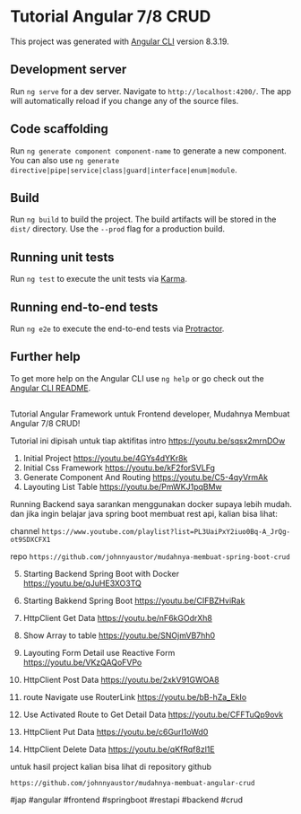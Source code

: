 # Tutorial Angular 7/8 CRUD

This project was generated with [Angular CLI](https://github.com/angular/angular-cli) version 8.3.19.

## Development server

Run `ng serve` for a dev server. Navigate to `http://localhost:4200/`. The app will automatically reload if you change any of the source files.

## Code scaffolding

Run `ng generate component component-name` to generate a new component. You can also use `ng generate directive|pipe|service|class|guard|interface|enum|module`.

## Build

Run `ng build` to build the project. The build artifacts will be stored in the `dist/` directory. Use the `--prod` flag for a production build.

## Running unit tests

Run `ng test` to execute the unit tests via [Karma](https://karma-runner.github.io).

## Running end-to-end tests

Run `ng e2e` to execute the end-to-end tests via [Protractor](http://www.protractortest.org/).

## Further help

To get more help on the Angular CLI use `ng help` or go check out the [Angular CLI README](https://github.com/angular/angular-cli/blob/master/README.md).


##
Tutorial Angular Framework untuk Frontend developer, 
Mudahnya Membuat Angular 7/8 CRUD!

Tutorial ini dipisah untuk tiap aktifitas
intro https://youtu.be/sqsx2mrnDOw
1. Initial Project https://youtu.be/4GYs4dYKr8k
2. Initial Css Framework https://youtu.be/kF2forSVLFg
3. Generate Component And Routing https://youtu.be/C5-4qyVrmAk
4. Layouting List Table https://youtu.be/PmWKJ1pqBMw

Running Backend saya sarankan menggunakan docker supaya lebih mudah.
dan jika ingin belajar java spring boot membuat rest api, 
kalian bisa lihat:

channel ``https://www.youtube.com/playlist?list=PL3UaiPxY2iuo0Bq-A_JrQg-ot9SDXCFX1``

repo ``https://github.com/johnnyaustor/mudahnya-membuat-spring-boot-crud``

5. Starting Backend Spring Boot with Docker https://youtu.be/qJuHE3XO3TQ
5. Starting Bakkend Spring Boot https://youtu.be/CIFBZHviRak

6. HttpClient Get Data https://youtu.be/nF6kGOdrXh8
7. Show Array to table https://youtu.be/SNOjmVB7hh0
8. Layouting Form Detail use Reactive Form https://youtu.be/VKzQAQoFVPo
9. HttpClient Post Data https://youtu.be/2xkV91GWOA8
10. route Navigate use RouterLink https://youtu.be/bB-hZa_EkIo
11. Use Activated Route to Get Detail Data https://youtu.be/CFFTuQp9ovk
12. HttpClient Put Data https://youtu.be/c6GurI1oWd0
13. HttpClient Delete Data https://youtu.be/qKfRqf8zl1E

untuk hasil project kalian bisa lihat di repository github

``https://github.com/johnnyaustor/mudahnya-membuat-angular-crud``

#jap #angular #frontend #springboot #restapi #backend #crud